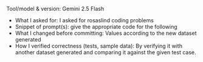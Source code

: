 Tool/model & version: Gemini 2.5 Flash
- What I asked for: I asked for rosaslind coding problems
- Snippet of prompt(s): give the appropriate code for the following
- What I changed before committing: Values according to the new dataset generated
- How I verified correctness (tests, sample data): By verifying it with another dataset generated and comparing it against the given test case.
